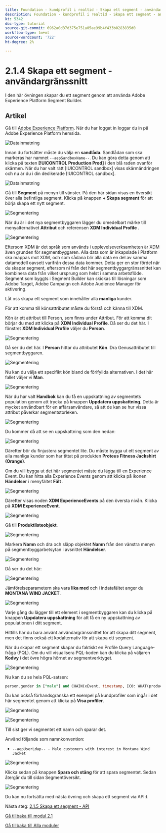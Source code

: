 ```yaml
---
title: Foundation - kundprofil i realtid - Skapa ett segment - användargränssnitt
description: Foundation - kundprofil i realtid - Skapa ett segment - användargränssnitt
kt: 5342
doc-type: tutorial
source-git-commit: 6962a0d37d375e751a05ae99b4f433b0283835d0
workflow-type: tm+mt
source-wordcount: '722'
ht-degree: 2%

---
```


# 2.1.4 Skapa ett segment - användargränssnitt

I den här övningen skapar du ett segment genom att använda Adobe Experience Platform Segment Builder.

## Artikel

Gå till [Adobe Experience Platform](https://experience.adobe.com/platform). När du har loggat in loggar du in på Adobe Experience Platform hemsida.

![Datainmatning](./../../../modules/datacollection/module1.2/images/home.png)

Innan du fortsätter måste du välja en **sandlåda**. Sandlådan som ska markeras har namnet ``--aepSandboxName--``. Du kan göra detta genom att klicka på texten **[!UICONTROL Production Prod]** i den blå raden ovanför skärmen. När du har valt rätt [!UICONTROL sandbox] visas skärmändringen och nu är du i din dedikerade [!UICONTROL sandbox].

![Datainmatning](./../../../modules/datacollection/module1.2/images/sb1.png)

Gå till **Segment** på menyn till vänster. På den här sidan visas en översikt över alla befintliga segment. Klicka på knappen **+ Skapa segment** för att börja skapa ett nytt segment.

![Segmentering](./images/menuseg.png)

När du är i det nya segmentbyggaren lägger du omedelbart märke till menyalternativet **Attribut** och referensen **XDM Individual Profile** .

![Segmentering](./images/segmentationui.png)

Eftersom XDM är det språk som används i upplevelseverksamheten är XDM även grunden för segmentbyggaren. Alla data som är inkapslade i Platform ska mappas mot XDM, och som sådana blir alla data en del av samma datamodell oavsett varifrån dessa data kommer. Detta ger en stor fördel när du skapar segment, eftersom ni från det här segmentbyggargränssnittet kan kombinera data från vilket ursprung som helst i samma arbetsflöde. Segment som byggts i Segment Builder kan skickas till lösningar som Adobe Target, Adobe Campaign och Adobe Audience Manager för aktivering.

Låt oss skapa ett segment som innehåller alla **manliga** kunder.

För att komma till könsattributet måste du förstå och känna till XDM.

Kön är ett attribut till Person, som finns under Attribut. För att komma dit börjar du med att klicka på **XDM Individual Profile**. Då ser du det här. I fönstret **XDM Individual Profile** väljer du **Person**.

![Segmentering](./images/person.png)

Då ser du det här. I **Person** hittar du attributet **Kön**. Dra Genusattributet till segmentbyggaren.

![Segmentering](./images/gender.png)

Nu kan du välja ett specifikt kön bland de förifyllda alternativen. I det här fallet väljer vi **Man**.

![Segmentering](./images/genderselection.png)

När du har valt **Handbok** kan du få en uppskattning av segmentets population genom att trycka på knappen **Uppdatera uppskattning**. Detta är mycket användbart för en affärsanvändare, så att de kan se hur vissa attribut påverkar segmentstorleken.

![Segmentering](./images/segmentpreview.png)

Du kommer då att se en uppskattning som den nedan:

![Segmentering](./images/segmentpreviewest.png)

Därefter bör du finjustera segmentet lite. Du måste bygga ut ett segment av alla manliga kunder som har tittat på produkten **Proteus Fitness Jackshirt (Orange)**.

Om du vill bygga ut det här segmentet måste du lägga till en Experience Event. Du kan hitta alla Experience Events genom att klicka på ikonen **Händelser** i menyfältet **Fält** .

![Segmentering](./images/findee.png)

Därefter visas noden **XDM ExperienceEvents** på den översta nivån. Klicka på **XDM ExperienceEvent**.

![Segmentering](./images/see.png)

Gå till **Produktlisteobjekt**.

![Segmentering](./images/plitems.png)

Markera **Namn** och dra och släpp objektet **Namn** från den vänstra menyn på segmentbyggarbetsytan i avsnittet **Händelser**.

![Segmentering](./images/eeweb.png)

Då ser du det här:

![Segmentering](./images/eewebpdtlname.png)

Jämförelseparametern ska vara **lika med** och i indatafältet anger du **MONTANA WIND JACKET**.

![Segmentering](./images/pv.png)

Varje gång du lägger till ett element i segmentbyggaren kan du klicka på knappen **Uppdatera uppskattning** för att få en ny uppskattning av populationen i ditt segment.

Hittills har du bara använt användargränssnittet för att skapa ditt segment, men det finns också ett kodalternativ för att skapa ett segment.

När du skapar ett segment skapar du faktiskt en Profile Query Language-fråga (PQL). Om du vill visualisera PQL-koden kan du klicka på väljaren **Kodvy** i det övre högra hörnet av segmentverktyget.

![Segmentering](./images/codeview.png)

Nu kan du se hela PQL-satsen:

```sql
person.gender in ["male"] and CHAIN(xEvent, timestamp, [C0: WHAT(productListItems.exists(name.equals("MONTANA WIND JACKET", false)))])
```

Du kan också förhandsgranska ett exempel på kundprofiler som ingår i det här segmentet genom att klicka på **Visa profiler**.

![Segmentering](./images/previewprofiles.png)

![Segmentering](./images/previewprofilesdtl.png)

Till sist ger vi segmentet ett namn och sparar det.

Använd följande som namnkonvention:

- `--aepUserLdap-- - Male customers with interest in Montana Wind Jacket`

![Segmentering](./images/segmentname.png)

Klicka sedan på knappen **Spara och stäng** för att spara segmentet. Sedan återgår du till sidan Segmentöversikt.

![Segmentering](./images/savedsegment.png)

Du kan nu fortsätta med nästa övning och skapa ett segment via API:t.

Nästa steg: [2.1.5 Skapa ett segment - API](./ex5.md)

[Gå tillbaka till modul 2.1](./real-time-customer-profile.md)

[Gå tillbaka till Alla moduler](../../../overview.md)
